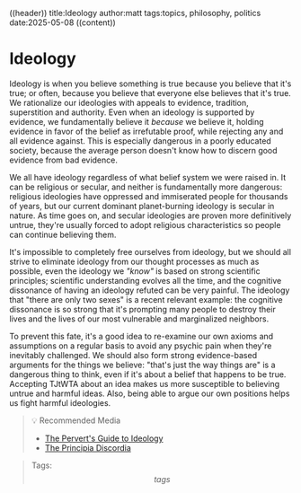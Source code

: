 ((header))
title:Ideology
author:matt
tags:topics, philosophy, politics
date:2025-05-08
((content))
# Ideology

Ideology is when you believe something is true because you believe that it's true; or often, because you believe that everyone else believes that it's true. We rationalize our ideologies with appeals to evidence, tradition, superstition and authority. Even when an ideology is supported by evidence, we fundamentally believe it *because* we believe it, holding evidence in favor of the belief as irrefutable proof, while rejecting any and all evidence against. This is especially dangerous in a poorly educated society, because the average person doesn't know how to discern good evidence from bad evidence.

We all have ideology regardless of what belief system we were raised in. It can be religious or secular, and neither is fundamentally more dangerous: religious ideologies have oppressed and immiserated people for thousands of years, but our current dominant planet-burning ideology is secular in nature. As time goes on, and secular ideologies are proven more definitively untrue, they're usually forced to adopt religious characteristics so people can continue believing them.

It's impossible to completely free ourselves from ideology, but we should all strive to eliminate ideology from our thought processes as much as possible, even the ideology we *"know"* is based on strong scientific principles; scientific understanding evolves all the time, and the cognitive dissonance of having an ideology refuted can be very painful. The ideology that "there are only two sexes" is a recent relevant example: the cognitive dissonance is so strong that it's prompting many people to destroy their lives and the lives of our most vulnerable and marginalized neighbors.

To prevent this fate, it's a good idea to re-examine our own axioms and assumptions on a regular basis to avoid any psychic pain when they're inevitably challenged. We should also form strong evidence-based arguments for the things we believe: "that's just the way things are" is a dangerous thing to think, even if it's about a belief that happens to be true. Accepting TJtWTA about an idea makes us more susceptible to believing untrue and harmful ideas. Also, being able to argue our own positions helps us fight harmful ideologies.

>💡 Recommended Media
>
> * [The Pervert's Guide to Ideology](https://www.kanopy.com/en/product/perverts-guide-ideology)
>* [The Principia Discordia](https://en.m.wikipedia.org/wiki/Principia_Discordia#Overview)

>Tags: $$tags$$